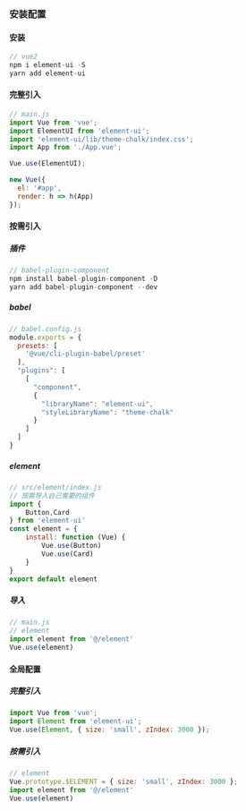 ### 安装配置

#### 安装

```js
// vue2
npm i element-ui -S
yarn add element-ui
```

#### 完整引入

```js
// main.js
import Vue from 'vue';
import ElementUI from 'element-ui';
import 'element-ui/lib/theme-chalk/index.css';
import App from './App.vue';

Vue.use(ElementUI);

new Vue({
  el: '#app',
  render: h => h(App)
});
```

#### 按需引入

##### 插件

```js
// babel-plugin-component
npm install babel-plugin-component -D
yarn add babel-plugin-component --dev
```

##### babel

```js
// babel.config.js
module.exports = {
  presets: [
    '@vue/cli-plugin-babel/preset'
  ],
  "plugins": [
    [
      "component",
      {
        "libraryName": "element-ui",
        "styleLibraryName": "theme-chalk"
      }
    ]
  ]
}
```

##### element

```js
// src/element/index.js
// 按需导入自己需要的组件
import {
    Button,Card
} from 'element-ui'
const element = {
    install: function (Vue) {
        Vue.use(Button)
        Vue.use(Card)
    }
}
export default element
```

##### 导入

```js
// main.js
// element
import element from '@/element'
Vue.use(element)
```

#### 全局配置

##### 完整引入

```js
import Vue from 'vue';
import Element from 'element-ui';
Vue.use(Element, { size: 'small', zIndex: 3000 });
```

##### 按需引入

```js
// element
Vue.prototype.$ELEMENT = { size: 'small', zIndex: 3000 };
import element from '@/element'
Vue.use(element)
```

